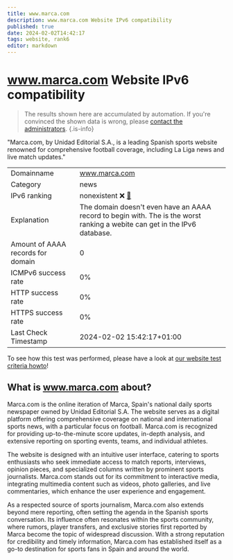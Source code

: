 ```yaml
---
title: www.marca.com
description: www.marca.com Website IPv6 compatibility
published: true
date: 2024-02-02T14:42:17
tags: website, rank6
editor: markdown
---
```


# www.marca.com Website IPv6 compatibility

> The results shown here are accumulated by automation. If you're convinced the shown data is wrong, please [contact the administrators](/howto/chat). 
{.is-info}

"Marca.com, by Unidad Editorial S.A., is a leading Spanish sports website renowned for comprehensive football coverage, including La Liga news and live match updates."


|   |   |
| - | - |
| Domainname | www.marca.com
| Category | news |
| IPv6 ranking | nonexistent :x: [🔗](/howto/ranking) |
| Explanation | The domain doesn't even have an AAAA record to begin with. The is the worst ranking a webite can get in the IPv6 database. |
| Amount of AAAA records for domain | 0 |
| ICMPv6 success rate | 0%|
| HTTP success rate | 0% |
| HTTPS success rate | 0% |
| Last Check Timestamp | 2024-02-02 15:42:17+01:00 |

To see how this test was performed, please have a look at [our website test criteria howto](/howto/testcriteria/website)!


## What is www.marca.com about?
Marca.com is the online iteration of Marca, Spain's national daily sports newspaper owned by Unidad Editorial S.A. The website serves as a digital platform offering comprehensive coverage on national and international sports news, with a particular focus on football. Marca.com is recognized for providing up-to-the-minute score updates, in-depth analysis, and extensive reporting on sporting events, teams, and individual athletes. 

The website is designed with an intuitive user interface, catering to sports enthusiasts who seek immediate access to match reports, interviews, opinion pieces, and specialized columns written by prominent sports journalists. Marca.com stands out for its commitment to interactive media, integrating multimedia content such as videos, photo galleries, and live commentaries, which enhance the user experience and engagement.

As a respected source of sports journalism, Marca.com also extends beyond mere reporting, often setting the agenda in the Spanish sports conversation. Its influence often resonates within the sports community, where rumors, player transfers, and exclusive stories first reported by Marca become the topic of widespread discussion. With a strong reputation for credibility and timely information, Marca.com has established itself as a go-to destination for sports fans in Spain and around the world.


